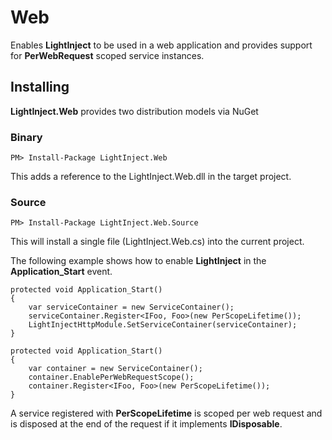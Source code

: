 # Web #

Enables **LightInject** to be used in a web application and provides support for **PerWebRequest** scoped service instances.

## Installing ##

**LightInject.Web** provides two distribution models via NuGet

### Binary ###

<div class="nuget-badge" >
   <p>
         <code>PM&gt; Install-Package LightInject.Web </code>
   </p>
</div>

This adds a reference to the LightInject.Web.dll in the target project.

### Source ###

<div class="nuget-badge" >
   <p>
         <code>PM&gt; Install-Package LightInject.Web.Source </code>
   </p>
</div>

This will install a single file (LightInject.Web.cs) into the current project.

The following example shows how to enable **LightInject** in the **Application_Start** event.

	protected void Application_Start()
    {
		var serviceContainer = new ServiceContainer();            
		serviceContainer.Register<IFoo, Foo>(new PerScopeLifetime()); 
		LightInjectHttpModule.SetServiceContainer(serviceContainer);		
	}

	protected void Application_Start()
    {
		var container = new ServiceContainer();
        container.EnablePerWebRequestScope();                   
		container.Register<IFoo, Foo>(new PerScopeLifetime()); 		
	}

A service	 registered with **PerScopeLifetime** is scoped per web request and is disposed at the end of the request if it implements **IDisposable**.